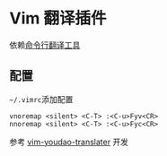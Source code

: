 # Vim 翻译插件
依赖[命令行翻译工具](https://github.com/JavaHello/fy)

## 配置
`~/.vimrc`添加配置
```vim
vnoremap <silent> <C-T> :<C-u>Fyv<CR>
nnoremap <silent> <C-T> :<C-u>Fyc<CR>
```




参考 [vim-youdao-translater](https://github.com/ianva/vim-youdao-translater) 开发